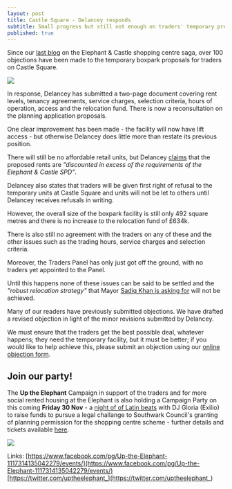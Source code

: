 ```yaml
---
layout: post
title: Castle Square - Delancey responds
subtitle: Small progress but still not enough on traders' temporary premises
published: true
---
```

Since our [last blog](http://35percent.org/2018-10-30-shopping-centre-legal-challenge/) on the Elephant & Castle shopping centre saga, over 100 objections have been made to the temporary boxpark proposals for traders on Castle Square.

![](http://35percent.org/img/tempboxpark.png)

In response, Delancey has submitted a two-page document covering rent levels, tenancy agreements, service charges, selection criteria, hours of operation, access and the relocation fund. There is now a reconsultation on the planning application proposals.

One clear improvement has been made - the facility will now have lift access -  but otherwise Delancey does little more than restate its previous position.

There will still be no affordable retail units, but Delancey [claims](http://planbuild.southwark.gov.uk/documents/?GetDocument=%7b%7b%7b!chJya7aQe7u2p4T5F1pEDA%3d%3d!%7d%7d%7d) that the proposed rents are _"discounted in excess of the requirements of the Elephant & Castle SPD"_. 

Delancey also states that traders will be given first right of refusal to the temporary units at Castle Square and units will not be let to others until Delancey receives refusals in writing. 

However, the overall size of the boxpark facility is still only 492 square metres and there is no increase to the relocation fund of £634k.

There is also still no agreement with the traders on any of these and the other issues such as the trading hours, service charges and selection criteria.

Moreover, the Traders Panel has only just got off the ground, with no traders yet appointed to the Panel. 

Until this happens none of these issues can be said to be settled and the _"robust relocation strategy"_ that Mayor [Sadiq Khan is asking for](https://www.change.org/p/sadiq-khan-sadiq-say-no-to-the-displacement-of-bame-communities-from-elephant-castle/responses/41627) will not be achieved. 

Many of our readers have previously submitted objections. We have drafted a revised objection in light of the minor revisions submitted by Delancey.

We must ensure that the traders get the best possible deal, whatever happens; they need the temporary facility, but it must be better; if you would like to help achieve this, please submit an objection using our [online objection form](http://35percent.org/boxpark#object).

## Join our party!
  
The __Up the Elephant__ Campaign in support of the traders and for more social rented housing at the Elephant is also holding a Campaign Party on this coming **Friday 30 Nov** - a [night of of Latin beats](https://www.eventbrite.com/e/up-the-elephant-campaign-party-tickets-52191660662) with DJ Gloria (Exilio) to raise funds to pursue a legal challange to Southwark Council's granting of planning permission for the shopping centre scheme -
further details and tickets available [here](https://www.eventbrite.com/e/up-the-elephant-campaign-party-tickets-52191660662).

![](http://35percent.org/img/latinasparty.jpg)

Links:
[https://www.facebook.com/pg/Up-the-Elephant-1117314135042279/events/](https://www.facebook.com/pg/Up-the-Elephant-1117314135042279/events/)  
[https://twitter.com/uptheelephant_](https://twitter.com/uptheelephant_)
